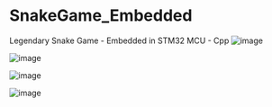 # SnakeGame_Embedded
Legendary Snake Game - Embedded in STM32 MCU - Cpp
![image](https://user-images.githubusercontent.com/52823704/119437448-55389a80-bd48-11eb-8ef6-14bb73ef87fc.png)

![image](https://user-images.githubusercontent.com/52823704/119437479-641f4d00-bd48-11eb-998f-57217e7dcd92.png)

![image](https://user-images.githubusercontent.com/52823704/119437490-6a152e00-bd48-11eb-9b78-ff2d666269f7.png)

![image](https://user-images.githubusercontent.com/52823704/119437502-7305ff80-bd48-11eb-9579-dd74863f3f72.png)
